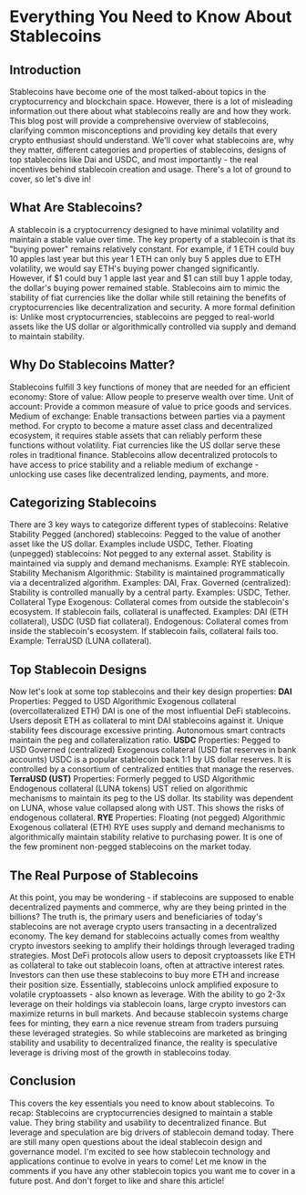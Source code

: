 # Everything You Need to Know About Stablecoins

## Introduction
Stablecoins have become one of the most talked-about topics in the cryptocurrency and blockchain space. However, there is a lot of misleading information out there about what stablecoins really are and how they work. This blog post will provide a comprehensive overview of stablecoins, clarifying common misconceptions and providing key details that every crypto enthusiast should understand. We'll cover what stablecoins are, why they matter, different categories and properties of stablecoins, designs of top stablecoins like Dai and USDC, and most importantly - the real incentives behind stablecoin creation and usage. There's a lot of ground to cover, so let's dive in!

## What Are Stablecoins?
A stablecoin is a cryptocurrency designed to have minimal volatility and maintain a stable value over time. The key property of a stablecoin is that its "buying power" remains relatively constant. For example, if 1 ETH could buy 10 apples last year but this year 1 ETH can only buy 5 apples due to ETH volatility, we would say ETH's buying power changed significantly. However, if $1 could buy 1 apple last year and $1 can still buy 1 apple today, the dollar's buying power remained stable. Stablecoins aim to mimic the stability of fiat currencies like the dollar while still retaining the benefits of cryptocurrencies like decentralization and security. A more formal definition is: Unlike most cryptocurrencies, stablecoins are pegged to real-world assets like the US dollar or algorithmically controlled via supply and demand to maintain stability.

## Why Do Stablecoins Matter?
Stablecoins fulfill 3 key functions of money that are needed for an efficient economy: Store of value: Allow people to preserve wealth over time. Unit of account: Provide a common measure of value to price goods and services. Medium of exchange: Enable transactions between parties via a payment method. For crypto to become a mature asset class and decentralized ecosystem, it requires stable assets that can reliably perform these functions without volatility. Fiat currencies like the US dollar serve these roles in traditional finance. Stablecoins allow decentralized protocols to have access to price stability and a reliable medium of exchange - unlocking use cases like decentralized lending, payments, and more.

## Categorizing Stablecoins
There are 3 key ways to categorize different types of stablecoins: Relative Stability Pegged (anchored) stablecoins: Pegged to the value of another asset like the US dollar. Examples include USDC, Tether. Floating (unpegged) stablecoins: Not pegged to any external asset. Stability is maintained via supply and demand mechanisms. Example: RYE stablecoin. Stability Mechanism Algorithmic: Stability is maintained programmatically via a decentralized algorithm. Examples: DAI, Frax. Governed (centralized): Stability is controlled manually by a central party. Examples: USDC, Tether. Collateral Type Exogenous: Collateral comes from outside the stablecoin's ecosystem. If stablecoin fails, collateral is unaffected. Examples: DAI (ETH collateral), USDC (USD fiat collateral). Endogenous: Collateral comes from inside the stablecoin's ecosystem. If stablecoin fails, collateral fails too. Example: TerraUSD (LUNA collateral).

## Top Stablecoin Designs
Now let's look at some top stablecoins and their key design properties: **DAI** Properties: Pegged to USD Algorithmic Exogenous collateral (overcollateralized ETH) DAI is one of the most influential DeFi stablecoins. Users deposit ETH as collateral to mint DAI stablecoins against it. Unique stability fees discourage excessive printing. Autonomous smart contracts maintain the peg and collateralization ratio. **USDC** Properties: Pegged to USD Governed (centralized) Exogenous collateral (USD fiat reserves in bank accounts) USDC is a popular stablecoin back 1:1 by US dollar reserves. It is controlled by a consortium of centralized entities that manage the reserves. **TerraUSD (UST)** Properties: Formerly pegged to USD Algorithmic Endogenous collateral (LUNA tokens) UST relied on algorithmic mechanisms to maintain its peg to the US dollar. Its stability was dependent on LUNA, whose value collapsed along with UST. This shows the risks of endogenous collateral. **RYE** Properties: Floating (not pegged) Algorithmic Exogenous collateral (ETH) RYE uses supply and demand mechanisms to algorithmically maintain stability relative to purchasing power. It is one of the few prominent non-pegged stablecoins on the market today.

## The Real Purpose of Stablecoins
At this point, you may be wondering - if stablecoins are supposed to enable decentralized payments and commerce, why are they being printed in the billions? The truth is, the primary users and beneficiaries of today's stablecoins are not average crypto users transacting in a decentralized economy. The key demand for stablecoins actually comes from wealthy crypto investors seeking to amplify their holdings through leveraged trading strategies. Most DeFi protocols allow users to deposit cryptoassets like ETH as collateral to take out stablecoin loans, often at attractive interest rates. Investors can then use these stablecoins to buy more ETH and increase their position size. Essentially, stablecoins unlock amplified exposure to volatile cryptoassets - also known as leverage. With the ability to go 2-3x leverage on their holdings via stablecoin loans, large crypto investors can maximize returns in bull markets. And because stablecoin systems charge fees for minting, they earn a nice revenue stream from traders pursuing these leveraged strategies. So while stablecoins are marketed as bringing stability and usability to decentralized finance, the reality is speculative leverage is driving most of the growth in stablecoins today.

## Conclusion
This covers the key essentials you need to know about stablecoins. To recap: Stablecoins are cryptocurrencies designed to maintain a stable value. They bring stability and usability to decentralized finance. But leverage and speculation are big drivers of stablecoin demand today. There are still many open questions about the ideal stablecoin design and governance model. I'm excited to see how stablecoin technology and applications continue to evolve in years to come! Let me know in the comments if you have any other stablecoin topics you want me to cover in a future post. And don't forget to like and share this article!